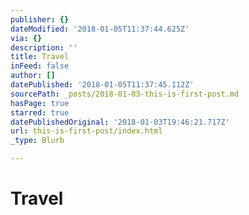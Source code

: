 ```yaml
---
publisher: {}
dateModified: '2018-01-05T11:37:44.625Z'
via: {}
description: ''
title: Travel
inFeed: false
author: []
datePublished: '2018-01-05T11:37:45.112Z'
sourcePath: _posts/2018-01-03-this-is-first-post.md
hasPage: true
starred: true
datePublishedOriginal: '2018-01-03T19:46:21.717Z'
url: this-is-first-post/index.html
_type: Blurb

---
```

# Travel